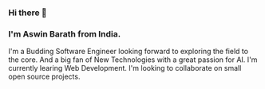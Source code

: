 ### Hi there 👋
### I'm Aswin Barath from India.<br>
I'm a Budding Software Engineer looking forward to exploring the field to the core.
And a big fan of New Technologies with a great passion for AI. 
I'm currently learing Web Development.
I'm looking to collaborate on small open source projects.

<!--
**AswinBarath/AswinBarath** is a ✨ _special_ ✨ repository because its `README.md` (this file) appears on your GitHub profile.

Here are some ideas to get you started:

- 🔭 I’m currently working on ...
- 🌱 I’m currently learning ...
- 👯 I’m looking to collaborate on ...
- 🤔 I’m looking for help with ...
- 💬 Ask me about ...
- 📫 How to reach me: ...
- 😄 Pronouns: ...
- ⚡ Fun fact: ...
-->
